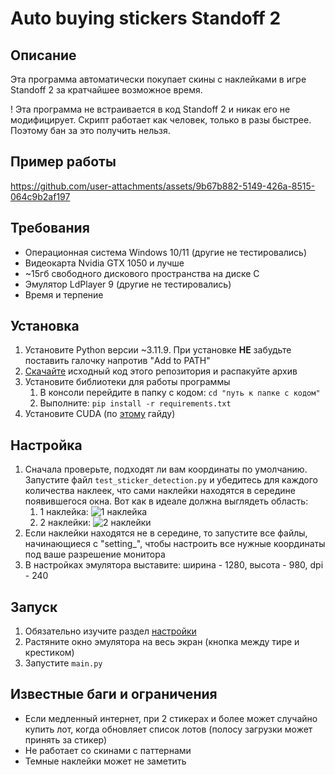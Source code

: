 # Auto buying stickers Standoff 2

## Описание

Эта программа автоматически покупает скины с наклейками в игре Standoff 2 за кратчайшее возможное время.

! Эта программа не встраивается в код Standoff 2 и никак его не модифицирует. Скрипт работает как человек,
только в разы быстрее. Поэтому бан за это получить нельзя.

## Пример работы

https://github.com/user-attachments/assets/9b67b882-5149-426a-8515-064c9b2af197

## Требования

- Операционная система Windows 10/11 (другие не тестировались)
- Видеокарта Nvidia GTX 1050 и лучше
- ~15гб свободного дискового пространства на диске C
- Эмулятор LdPlayer 9 (другие не тестировались)
- Время и терпение

## Установка

1. Установите Python версии ~3.11.9. При установке **НЕ** забудьте поставить галочку напротив "Add to PATH"
2. [Скачайте](https://github.com/Leo-Proger/Auto-buying-stickers-Standoff-2/archive/refs/heads/master.zip) исходный код
   этого репозитория и распакуйте архив
3. Установите библиотеки для работы программы
    1. В консоли перейдите в папку с кодом: `cd "путь к папке с кодом"`
    2. Выполните: `pip install -r requirements.txt`
4. Установите CUDA (по [этому](https://github.com/leo-proger/OpenCV-CUDA-installation-in-Russian) гайду)

## Настройка

1. Сначала проверьте, подходят ли вам координаты по умолчанию. Запустите файл `test_sticker_detection.py` и убедитесь
   для каждого количества наклеек, что сами наклейки находятся в середине появившегося окна. Вот как в идеале должна
   выглядеть область:
   1. 1 наклейка: ![1 наклейка](https://github.com/user-attachments/assets/02c8d93b-8435-4d8f-8994-05053f840f79)
   2. 2 наклейки: ![2 наклейки](https://github.com/user-attachments/assets/b897a537-69a1-49dd-b4ac-711d0715a303)
3. Если наклейки находятся не в середине, то запустите все файлы, начинающиеся с "setting_", чтобы настроить все нужные
   координаты под ваше разрешение монитора
4. В настройках эмулятора выставите: ширина - 1280, высота - 980, dpi - 240

## Запуск

1. Обязательно изучите раздел [настройки](#настройка)
2. Растяните окно эмулятора на весь экран (кнопка между тире и крестиком)
3. Запустите `main.py`

## Известные баги и ограничения

- Если медленный интернет, при 2 стикерах и более может случайно купить лот, когда обновляет список лотов (полосу
  загрузки может принять за стикер)
- Не работает со скинами с паттернами
- Темные наклейки может не заметить

